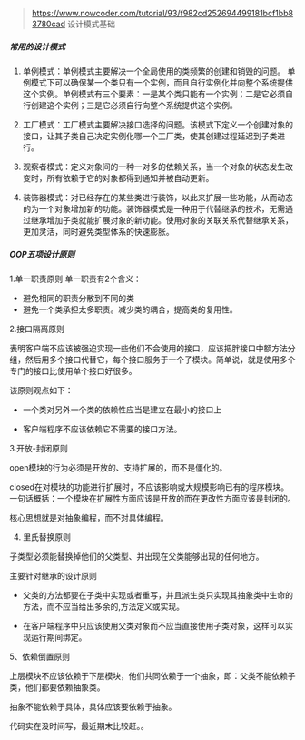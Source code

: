 > https://www.nowcoder.com/tutorial/93/f982cd252694499181bcf1bb83780cad 设计模式基础


##### 常用的设计模式

1. 单例模式：单例模式主要解决一个全局使用的类频繁的创建和销毁的问题。
   单例模式下可以确保某一个类只有一个实例，而且自行实例化并向整个系统提供这个实例。单例模式有三个要素：一是某个类只能有一个实例；二是它必须自行创建这个实例；三是它必须自行向整个系统提供这个实例。

2. 工厂模式：工厂模式主要解决接口选择的问题。该模式下定义一个创建对象的接口，让其子类自己决定实例化哪一个工厂类，使其创建过程延迟到子类进行。

3. 观察者模式：定义对象间的一种一对多的依赖关系，当一个对象的状态发生改变时，所有依赖于它的对象都得到通知并被自动更新。

4. 装饰器模式：对已经存在的某些类进行装饰，以此来扩展一些功能，从而动态的为一个对象增加新的功能。装饰器模式是一种用于代替继承的技术，无需通过继承增加子类就能扩展对象的新功能。使用对象的关联关系代替继承关系，更加灵活，同时避免类型体系的快速膨胀。

##### OOP五项设计原则

1.单一职责原则
单一职责有2个含义：
- 避免相同的职责分散到不同的类
- 避免一个类承担太多职责。减少类的耦合，提高类的复用性。

2.接口隔离原则

表明客户端不应该被强迫实现一些他们不会使用的接口，应该把胖接口中额方法分组，然后用多个接口代替它，每个接口服务于一个子模块。简单说，就是使用多个专门的接口比使用单个接口好很多。

该原则观点如下：
- 一个类对另外一个类的依赖性应当是建立在最小的接口上

- 客户端程序不应该依赖它不需要的接口方法。

3.开放-封闭原则

open模块的行为必须是开放的、支持扩展的，而不是僵化的。

closed在对模块的功能进行扩展时，不应该影响或大规模影响已有的程序模块。一句话概括：一个模块在扩展性方面应该是开放的而在更改性方面应该是封闭的。

核心思想就是对抽象编程，而不对具体编程。

4. 里氏替换原则

子类型必须能替换掉他们的父类型、并出现在父类能够出现的任何地方。

主要针对继承的设计原则

- 父类的方法都要在子类中实现或者重写，并且派生类只实现其抽象类中生命的方法，而不应当给出多余的,方法定义或实现。

- 在客户端程序中只应该使用父类对象而不应当直接使用子类对象，这样可以实现运行期间绑定。

5、依赖倒置原则

上层模块不应该依赖于下层模块，他们共同依赖于一个抽象，即：父类不能依赖子类，他们都要依赖抽象类。

抽象不能依赖于具体，具体应该要依赖于抽象。


代码实在没时间写，最近期末比较赶。。